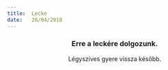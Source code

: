 ```yaml
---
title:  Lecke
date:   26/04/2018
---
```


### <center>Erre a leckére dolgozunk.</center>
<center>Légyszíves gyere vissza később.</center>
